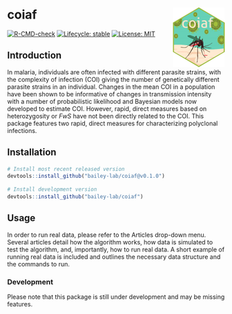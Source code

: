 <!-- README.md is generated from README.Rmd. Please edit that file -->

# coiaf <a href='https://bailey-lab.github.io/coiaf/'><img src='man/figures/logo.png' align="right" height="139" /></a>

<!-- badges: start -->

[![R-CMD-check](https://github.com/bailey-lab/coiaf/workflows/R-CMD-check/badge.svg)](https://github.com/bailey-lab/coiaf/actions)
[![Lifecycle:
stable](https://img.shields.io/badge/lifecycle-stable-brightgreen.svg)](https://lifecycle.r-lib.org/articles/stages.html#stable)
[![License:
MIT](https://img.shields.io/badge/License-MIT-yellow.svg)](https://opensource.org/licenses/MIT)

<!-- badges: end -->

## Introduction

In malaria, individuals are often infected with different parasite
strains, with the complexity of infection (COI) giving the number of
genetically different parasite strains in an individual. Changes in the
mean COI in a population have been shown to be informative of changes in
transmission intensity with a number of probabilistic likelihood and
Bayesian models now developed to estimate COI. However, rapid, direct
measures based on heterozygosity or _FwS_ have not been directly related
to the COI. This package features two rapid, direct measures for
characterizing polyclonal infections.

## Installation

<div class=".pkgdown-release">

```r
# Install most recent released version
devtools::install_github("bailey-lab/coiaf@v0.1.0")
```

</div>

<div class=".pkgdown-devel">

```r
# Install development version
devtools::install_github("bailey-lab/coiaf")
```

</div>

## Usage

In order to run real data, please refer to the Articles drop-down menu.
Several articles detail how the algorithm works, how data is simulated
to test the algorithm, and, importantly, how to run real data. A short
example of running real data is included and outlines the necessary data
structure and the commands to run.

### Development

Please note that this package is still under development and may be
missing features.
